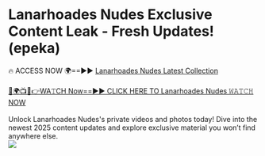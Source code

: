 # Lanarhoades Nudes Exclusive Content Leak - Fresh Updates! (epeka)

🔥 ACCESS NOW 🌍==►► <a href="https://tinyurl.com/yc657z5k" rel="nofollow">Lanarhoades Nudes Latest Collection</a>
<br><br>
[🔴🌍📺📱👉WA𝚃CH Now==►► CLICK HERE TO Lanarhoades Nudes 𝚆𝙰𝚃𝙲𝙷 NOW](https://tinyurl.com/yc657z5k)
<br><br>
Unlock Lanarhoades Nudes's private videos and photos today! Dive into the newest 2025 content updates and explore exclusive material you won’t find anywhere else.
<br>
<a href="https://tinyurl.com/yc657z5k" rel="nofollow" data-target="animated-image.originalLink"><img src="https://camo.githubusercontent.com/8a4f000d20f83aca3bf7ec5f350d767afa0574a8a352519fd8cfa583a6f93a33/68747470733a2f2f692e696d6775722e636f6d2f644a486b345a712e676966" data-canonical-src="https://i.imgur.com/dJHk4Zq.gif" style="max-width: 100%; display: inline-block;" data-target="animated-image.originalImage"></a>
<br>
